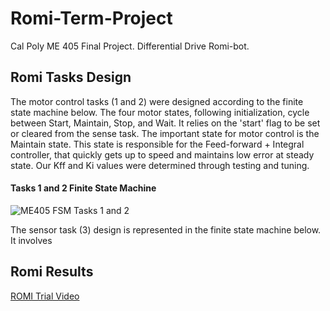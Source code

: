 # Romi-Term-Project
Cal Poly ME 405 Final Project. Differential Drive Romi-bot.

## Romi Tasks Design
The motor control tasks (1 and 2) were designed according to the finite state machine below. The four motor states, following
initialization, cycle between Start, Maintain, Stop, and Wait. It relies on the 'start' flag to be set or cleared from the sense
task. The important state for motor control is the Maintain state. This state is responsible for the Feed-forward + Integral controller, 
that quickly gets up to speed and maintains low error at steady state. Our Kff and Ki values were determined through testing and tuning.

#### Tasks 1 and 2 Finite State Machine
![ME405 FSM Tasks 1 and 2](https://github.com/user-attachments/assets/33f364ec-16d3-458c-8956-a4ce0f9edb17)

The sensor task (3) design is represented in the finite state machine below. It involves
## Romi Results
[ROMI Trial Video](https://youtu.be/yMir0CIqmmk "@embed")
